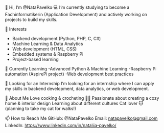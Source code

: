 👋 Hi, I’m @NataPavelko
💻 I’m currently studying to become a Fachinformatikerin (Application Development) and actively working on projects to build my skills.

👀 Interests
- Backend development (Python, PHP, C, C#)
- Machine Learning & Data Analytics
- Web development (HTML, CSS)
- Embedded systems & Raspberry Pi
- Project-based learning
  
🌱 Currently Learning
-Advanced Python & Machine Learning
-Raspberry Pi automation (AspirePi project)
-Web development best practices

💼 Looking for an Internship
I’m looking for an internship where I can apply my skills in backend development, data analytics, or web development.

🏡 About Me
Love cooking & crocheting 🧶🍳
Passionate about creating a cozy home & interior design
Learning about different cultures
Cat lover 🐱 (planning to take my cat for walks!)

📫 How to Reach Me
GitHub: @NataPavelko
Email: natapavelko@gmail.com 
LinkedIn: https://www.linkedin.com/in/nataliia-pavelko/

